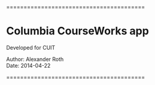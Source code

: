 ========================================

# Columbia CourseWorks app

Developed for CUIT

Author: Alexander Roth  
Date:   2014-04-22

========================================
